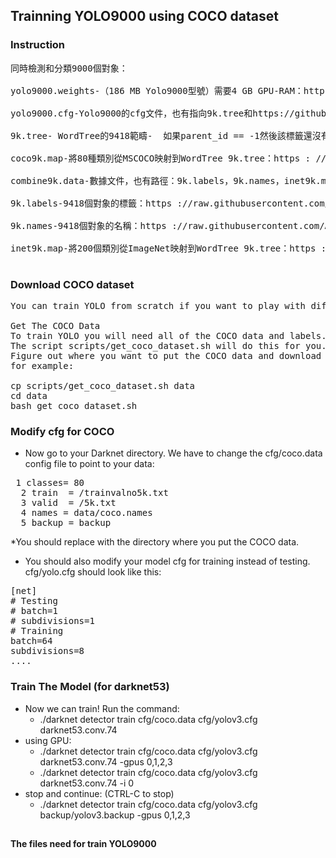 ## Trainning YOLO9000 using COCO dataset
### Instruction
<pre>
同時檢測和分類9000個對象：

yolo9000.weights-（186 MB Yolo9000型號）需要4 GB GPU-RAM：http：//pjreddie.com/media/files/yolo9000.weights

yolo9000.cfg-Yolo9000的cfg文件，也有指向9k.tree和https://github.com/AlexeyAB/darknet/blob/617cf313ccb1fe005db3f7d88dec04a04bd97cc2/cfg/yolo9000.cfg#L217-L218的路徑coco9k.map

9k.tree- WordTree的9418範疇- <label> <parent_it>如果parent_id == -1然後該標籤還沒有父：https://raw.githubusercontent.com/AlexeyAB/darknet/master/build/darknet/x64/data/9k.tree

coco9k.map-將80種類別從MSCOCO映射到WordTree 9k.tree：https : //raw.githubusercontent.com/AlexeyAB/darknet/master/build/darknet/x64/data/coco9k.map

combine9k.data-數據文件，也有路徑：9k.labels，9k.names，inet9k.map，（改變路徑到你combine9k.train.list）：https://raw.githubusercontent.com/AlexeyAB/darknet/master/build/darknet/x64/data/combine9k.data

9k.labels-9418個對象的標籤：https ://raw.githubusercontent.com/AlexeyAB/darknet/master/build/darknet/x64/data/9k.labels

9k.names-9418個對象的名稱：https ://raw.githubusercontent.com/AlexeyAB/darknet/master/build/darknet/x64/data/9k.names

inet9k.map-將200個類別從ImageNet映射到WordTree 9k.tree：https : //raw.githubusercontent.com/AlexeyAB/darknet/master/build/darknet/x64/data/inet9k.map

</pre>
### Download COCO dataset
<pre>
You can train YOLO from scratch if you want to play with different training regimes, hyper-parameters, or datasets. Here's how to get it working on the COCO dataset.

Get The COCO Data
To train YOLO you will need all of the COCO data and labels. 
The script scripts/get_coco_dataset.sh will do this for you. 
Figure out where you want to put the COCO data and download it, 
for example:

cp scripts/get_coco_dataset.sh data
cd data
bash get_coco_dataset.sh
</pre>
### Modify cfg for COCO
* Now go to your Darknet directory. We have to change the cfg/coco.data config file to point to your data:
<pre>
 1 classes= 80
  2 train  = <path-to-coco>/trainvalno5k.txt
  3 valid  = <path-to-coco>/5k.txt
  4 names = data/coco.names
  5 backup = backup
</pre>
*You should replace <path-to-coco> with the directory where you put the COCO data.
* You should also modify your model cfg for training instead of testing. cfg/yolo.cfg should look like this:
<pre>
[net]
# Testing
# batch=1
# subdivisions=1
# Training
batch=64
subdivisions=8
....
</pre>
### Train The Model (for darknet53)
* Now we can train! Run the command:
    * ./darknet detector train cfg/coco.data cfg/yolov3.cfg darknet53.conv.74
 * using GPU:
    * ./darknet detector train cfg/coco.data cfg/yolov3.cfg darknet53.conv.74 -gpus 0,1,2,3
    * ./darknet detector train cfg/coco.data cfg/yolov3.cfg darknet53.conv.74 -i 0
 * stop and continue: (CTRL-C to stop)
     * ./darknet detector train cfg/coco.data cfg/yolov3.cfg backup/yolov3.backup -gpus 0,1,2,3
 ##
 #### The files need for train YOLO9000
 <pre>
 
 </pre>
 

